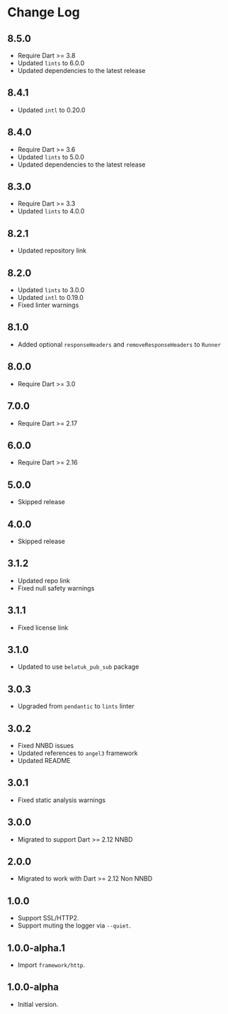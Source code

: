 # Change Log

## 8.5.0

* Require Dart >= 3.8
* Updated `lints` to 6.0.0
* Updated dependencies to the latest release

## 8.4.1

* Updated `intl` to 0.20.0

## 8.4.0

* Require Dart >= 3.6
* Updated `lints` to 5.0.0
* Updated dependencies to the latest release

## 8.3.0

* Require Dart >= 3.3
* Updated `lints` to 4.0.0

## 8.2.1

* Updated repository link

## 8.2.0

* Updated `lints` to 3.0.0
* Updated `intl` to 0.19.0
* Fixed linter warnings

## 8.1.0

* Added optional `responseHeaders` and `removeResponseHeaders` to `Runner`

## 8.0.0

* Require Dart >= 3.0

## 7.0.0

* Require Dart >= 2.17

## 6.0.0

* Require Dart >= 2.16

## 5.0.0

* Skipped release

## 4.0.0

* Skipped release

## 3.1.2

* Updated repo link
* Fixed null safety warnings

## 3.1.1

* Fixed license link

## 3.1.0

* Updated to use `belatuk_pub_sub` package

## 3.0.3

* Upgraded from `pendantic` to `lints` linter

## 3.0.2

* Fixed NNBD issues
* Updated references to `angel3` framework
* Updated README

## 3.0.1

* Fixed static analysis warnings

## 3.0.0

* Migrated to support Dart >= 2.12 NNBD

## 2.0.0

* Migrated to work with Dart >= 2.12 Non NNBD

## 1.0.0

* Support SSL/HTTP2.
* Support muting the logger via `--quiet`.

## 1.0.0-alpha.1

* Import `framework/http`.

## 1.0.0-alpha

* Initial version.
